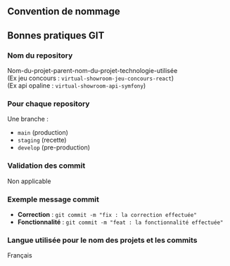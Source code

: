 ## Convention de nommage

## Bonnes pratiques GIT

### Nom du repository

Nom-du-projet-parent-nom-du-projet-technologie-utilisée  
(Ex jeu concours : `virtual-showroom-jeu-concours-react`)  
(Ex api opaline : `virtual-showroom-api-symfony`)

### Pour chaque repository

Une branche :
- `main` (production)
- `staging` (recette)
- `develop` (pre-production)

### Validation des commit

Non applicable

### Exemple message commit

- **Correction** : `git commit -m "fix : la correction effectuée"`
- **Fonctionnalité** : `git commit -m "feat : la fonctionnalité effectuée"`

### Langue utilisée pour le nom des projets et les commits

Français
